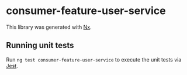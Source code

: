 # consumer-feature-user-service

This library was generated with [Nx](https://nx.dev).

## Running unit tests

Run `ng test consumer-feature-user-service` to execute the unit tests via [Jest](https://jestjs.io).
